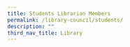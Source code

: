 ```yaml
---
title: Students Librarian Members
permalink: /library-council/students/
description: ""
third_nav_title: Library
---
```


